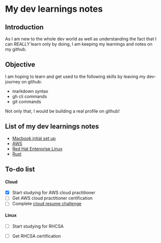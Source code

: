 # My dev learnings notes

## Introduction

As I am new to the whole dev world as well as understanding the fact that I can *REALLY* learn only by doing, I am keeping my learnings and notes on my github.

## Objective

I am hoping to learn and get used to the following skills by leaving my dev-journey on github:
- markdown syntax
- gh cli commands
- git commands

Not only that, I would be building a real profile on github!

## List of my dev learnings  notes

- [Macbook intial set up](https://github.com/geepum/macbook-setup)
- [AWS]()
- [Red Hat Enterprise Linux](https://github.com/geepum/redhat-linux)
- [Rust]()

## To-do list

#### Cloud
- [x] Start studying for AWS cloud practitioner
- [ ] Get AWS cloud practitioner certification
- [ ] Complete [cloud resume challenge](https://github.com/geepum/cloud-resume-challenge)

#### Linux
- [ ] Start studying for RHCSA
- [ ] Get RHCSA certification


<!---
geepum/geepum is a ✨ special ✨ repository because its `README.md` (this file) appears on your GitHub profile.
You can click the Preview link to take a look at your changes.
--->
